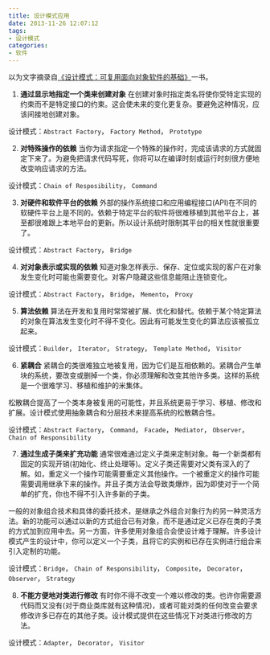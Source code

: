 ```yaml
---
title: 设计模式应用
date: 2013-11-26 12:07:12
tags: 
- 设计模式
categories: 
- 软件
---
```

以为文字摘录自[《设计模式：可复用面向对象软件的基础》](http://baike.baidu.com/view/5964024.htm)一书。

1. **通过显示地指定一个类来创建对象**
  在创建对象时指定类名将使你受特定实现的约束而不是特定接口的约束。这会使未来的变化更复杂。要避免这种情况，应该间接地创建对象。
  
  设计模式：``Abstract Factory``， ``Factory Method``， ``Prototype``


2. **对特殊操作的依赖**
  当你为请求指定一个特殊的操作时，完成该请求的方式就固定下来了。为避免把请求代码写死，你将可以在编译时刻或运行时刻很方便地改变响应请求的方法。
  
  设计模式：``Chain of Resposibility``， ``Command``


3. **对硬件和软件平台的依赖**
  外部的操作系统接口和应用编程接口(API)在不同的软硬件平台上是不同的。依赖于特定平台的软件将很难移植到其他平台上，甚至都很难跟上本地平台的更新。所以设计系统时限制其平台的相关性就很重要了。
  
  设计模式：``Abstract Factory``， ``Bridge``


4. **对对象表示或实现的依赖**
  知道对象怎样表示、保存、定位或实现的客户在对象发生变化时可能也需要变化。对客户隐藏这些信息能阻止连锁变化。
  
  设计模式：``Abstract Factory``， ``Bridge``， ``Memento``， ``Proxy``


5. **算法依赖**
  算法在开发和复用时常常被扩展、优化和替代。依赖于某个特定算法的对象在算法发生变化时不得不变化。因此有可能发生变化的算法应该被孤立起来。
  
  设计模式：``Builder``， ``Iterator``， ``Strategy``， ``Template Method``， ``Visitor``


6. **紧耦合**
  紧耦合的类很难独立地被复用，因为它们是互相依赖的。紧耦合产生单块的系统，要改变或删掉一个类，你必须理解和改变其他许多类。这样的系统是一个很难学习、移植和维护的米集体。
  
  松散耦合提高了一个类本身被复用的可能性，并且系统更易于学习、移植、修改和扩展。设计模式使用抽象耦合和分层技术来提高系统的松散耦合性。
  
  设计模式：``Abstract Factory``， ``Command``， ``Facade``， ``Mediator``， ``Observer``， ``Chain of Responsibility``


7. **通过生成子类来扩充功能**
  通常很难通过定义子类来定制对象。每一个新类都有固定的实现开销(初始化、终止处理等)。定义子类还需要对父类有深入的了解。如，重定义一个操作可能需要重定义其他操作。一个被重定义的操作可能需要调用继承下来的操作。并且子类方法会导致类爆炸，因为即使对于一个简单的扩充，你也不得不引入许多新的子类。
  
  一般的对象组合技术和具体的委托技术，是继承之外组合对象行为的另一种灵活方法。新的功能可以通过以新的方式组合已有对象，而不是通过定义已存在类的子类的方式加到应用中去。另一方面，许多使用对象组合会使设计难于理解。许多设计模式产生的设计中，你可以定义一个子类，且将它的实例和已存在实例进行组合来引入定制的功能。
  
  设计模式：``Bridge``， ``Chain of Responsibility``， ``Composite``， ``Decorator``， ``Observer``， ``Strategy``


8. **不能方便地对类进行修改**
  有时你不得不改变一个难以修改的类。也许你需要源代码而又没有(对于商业类库就有这种情况)，或者可能对类的任何改变会要求修改许多已存在的其他子类。设计模式提供在这些情况下对类进行修改的方法。
  
  设计模式：``Adapter``， ``Decorator``， ``Visitor``
  

